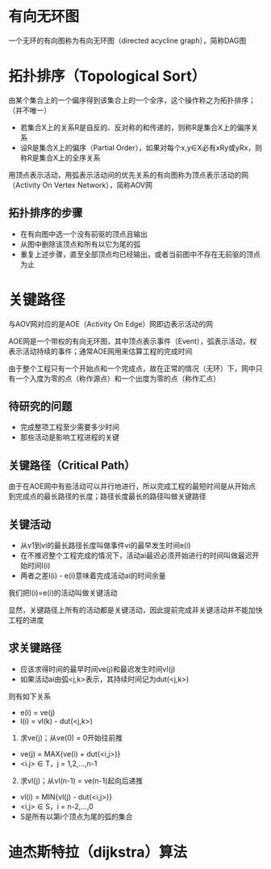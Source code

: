 # 有向无环图
一个无环的有向图称为有向无环图（directed acycline graph），简称DAG图

# 拓扑排序（Topological Sort）
由某个集合上的一个偏序得到该集合上的一个全序，这个操作称之为拓扑排序；（并不唯一）

* 若集合X上的关系R是自反的、反对称的和传递的，则称R是集合X上的偏序关系
* 设R是集合X上的偏序（Partial Order），如果对每个x,y∈X必有xRy或yRx，则称R是集合X上的全序关系

用顶点表示活动，用弧表示活动间的优先关系的有向图称为顶点表示活动的网（Activity On Vertex Network），简称AOV网

## 拓扑排序的步骤
* 在有向图中选一个没有前驱的顶点且输出
* 从图中删除该顶点和所有以它为尾的弧
* 重复上述步骤，直至全部顶点均已经输出，或者当前图中不存在无前驱的顶点为止

# 关键路径
与AOV网对应的是AOE（Activity On Edge）网即边表示活动的网

AOE网是一个带权的有向无环图，其中顶点表示事件（Event），弧表示活动，权表示活动持续的事件；通常AOE网用来估算工程的完成时间

由于整个工程只有一个开始点和一个完成点，故在正常的情况（无环）下，网中只有一个入度为零的点（称作源点）和一个出度为零的点（称作汇点）

## 待研究的问题
* 完成整项工程至少需要多少时间
* 那些活动是影响工程进程的关键

## 关键路径（Critical Path）
由于在AOE网中有些活动可以并行地进行，所以完成工程的最短时间是从开始点到完成点的最长路径的长度；路径长度最长的路径叫做关键路径

## 关键活动
* 从v1到vi的最长路径长度叫做事件vi的最早发生时间e(i)
* 在不推迟整个工程完成的情况下，活动ai最迟必须开始进行的时间叫做最迟开始时间l(i)
* 两者之差l(i) - e(i)意味着完成活动ai的时间余量

我们把l(i)=e(i)的活动叫做关键活动

显然，关键路径上所有的活动都是关键活动，因此提前完成非关键活动并不能加快工程的进度

## 求关键路径
* 应该求得时间的最早时间ve(j)和最迟发生时间vl(j)
* 如果活动ai由弧<j,k>表示，其持续时间记为dut(<j,k>)

则有如下关系
* e(i) = ve(j)
* l(i) = vl(k) - dut(<j,k>)

1. 求ve(j)；从ve(0) = 0开始往前推
* ve(j) = MAX{ve(i) + dut(<i,j>)}
* <i.j> ∈ T，j = 1,2,...,n-1

2. 求vl(j)；从vl(n-1) = ve(n-1)起向后递推
* vl(i) = MIN{vl(j) - dut(<i,j>)}
* <i,j> ∈ S，i = n-2,...,0
* S是所有以第i个顶点为尾的弧的集合

# 迪杰斯特拉（dijkstra）算法